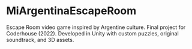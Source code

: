 # MiArgentinaEscapeRoom
Escape Room video game inspired by Argentine culture. Final project for Coderhouse (2022). Developed in Unity with custom puzzles, original soundtrack, and 3D assets.
